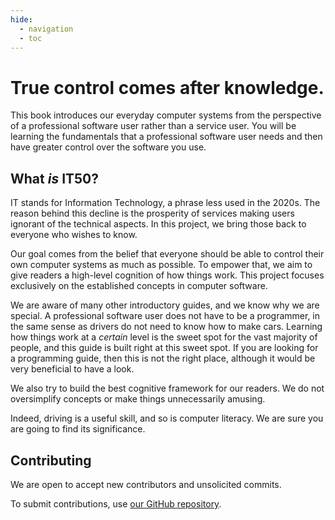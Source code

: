 ```yaml
---
hide:
  - navigation
  - toc
---
```


# True control comes after knowledge.

This book introduces our everyday computer systems from the perspective of a professional software user rather than a service user. You will be learning the fundamentals that a professional software user needs and then have greater control over the software you use.

## What *is* IT50?

IT stands for Information Technology, a phrase less used in the 2020s. The reason behind this decline is the prosperity of services making users ignorant of the technical aspects. In this project, we bring those back to everyone who wishes to know.

Our goal comes from the belief that everyone should be able to control their own computer systems as much as possible. To empower that, we aim to give readers a high-level cognition of how things work. This project focuses exclusively on the established concepts in computer software.

We are aware of many other introductory guides, and we know why we are special. A professional software user does not have to be a programmer, in the same sense as drivers do not need to know how to make cars. Learning how things work at a *certain* level is the sweet spot for the vast majority of people, and this guide is built right at this sweet spot. If you are looking for a programming guide, then this is not the right place, although it would be very beneficial to have a look.

We also try to build the best cognitive framework for our readers. We do not oversimplify concepts or make things unnecessarily amusing.

Indeed, driving is a useful skill, and so is computer literacy. We are sure you are going to find its significance.

## Contributing

We are open to accept new contributors and unsolicited commits.

To submit contributions, use [our GitHub repository](https://github.com/IT50/book).
